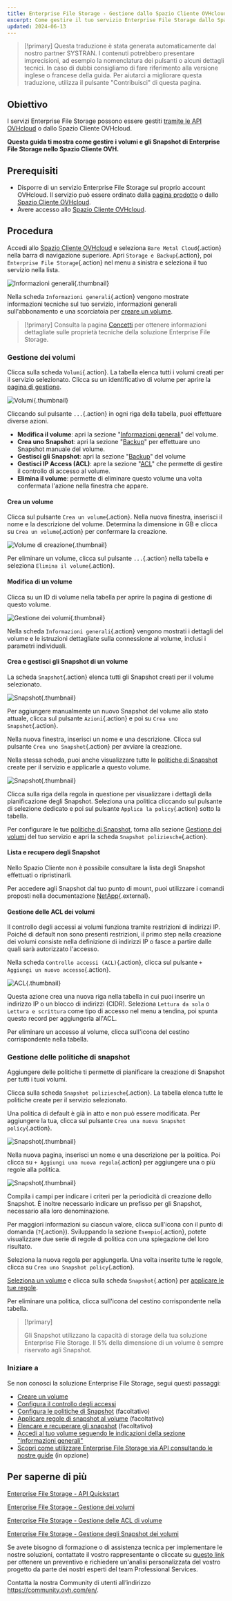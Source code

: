 ```yaml
---
title: Enterprise File Storage - Gestione dallo Spazio Cliente OVHcloud
excerpt: Come gestire il tuo servizio Enterprise File Storage dallo Spazio Cliente OVHcloud
updated: 2024-06-13
---
```


> [!primary]
> Questa traduzione è stata generata automaticamente dal nostro partner SYSTRAN. I contenuti potrebbero presentare imprecisioni, ad esempio la nomenclatura dei pulsanti o alcuni dettagli tecnici. In caso di dubbi consigliamo di fare riferimento alla versione inglese o francese della guida. Per aiutarci a migliorare questa traduzione, utilizza il pulsante "Contribuisci" di questa pagina.
>

## Obiettivo

I servizi Enterprise File Storage possono essere gestiti [tramite le API OVHcloud](/pages/storage_and_backup/file_storage/enterprise_file_storage/netapp_quick_start) o dallo Spazio Cliente OVHcloud.

**Questa guida ti mostra come gestire i volumi e gli Snapshot di Enterprise File Storage nello Spazio Cliente OVH.**

## Prerequisiti

- Disporre di un servizio Enterprise File Storage sul proprio account OVHcloud. Il servizio può essere ordinato dalla [pagina prodotto](https://www.ovhcloud.com/it/storage-solutions/enterprise-file-storage/) o dallo [Spazio Cliente OVHcloud](https://www.ovh.com/manager/#/dedicated/netapp/new).
- Avere accesso allo [Spazio Cliente OVHcloud](/links/manager).

## Procedura <a name="instructions"></a>

Accedi allo [Spazio Cliente OVHcloud](/links/manager) e seleziona `Bare Metal Cloud`{.action} nella barra di navigazione superiore. Apri `Storage e Backup`{.action}, poi `Enterprise File Storage`{.action} nel menu a sinistra e seleziona il tuo servizio nella lista.

![Informazioni generali](images/manage_enterprise01.png){.thumbnail}

Nella scheda `Informazioni generali`{.action} vengono mostrate informazioni tecniche sul tuo servizio, informazioni generali sull'abbonamento e una scorciatoia per [creare un volume](#create_volume).

> [!primary]
> Consulta la pagina [Concetti](/pages/storage_and_backup/file_storage/enterprise_file_storage/netapp_concepts) per ottenere informazioni dettagliate sulle proprietà tecniche della soluzione Enterprise File Storage.
>

### Gestione dei volumi <a name="manage_volume"></a>

Clicca sulla scheda `Volumi`{.action}. La tabella elenca tutti i volumi creati per il servizio selezionato. Clicca su un identificativo di volume per aprire la [pagina di gestione](#modify_volume). 

![Volumi](images/manage_enterprise02.png){.thumbnail}

Cliccando sul pulsante `...`{.action} in ogni riga della tabella, puoi effettuare diverse azioni.

- **Modifica il volume**: apri la sezione "[Informazioni generali](#modify_volume)" del volume.
- **Crea uno Snapshot**: apri la sezione "[Backup](#snapshots)" per effettuare uno Snapshot manuale del volume.
- **Gestisci gli Snapshot**: apri la sezione "[Backup](#snapshots)" del volume
- **Gestisci IP Access (ACL)**: apre la sezione "[ACL](#access_control)" che permette di gestire il controllo di accesso al volume.
- **Elimina il volume**: permette di eliminare questo volume una volta confermata l'azione nella finestra che appare.

#### Crea un volume <a name="create_volume"></a>

Clicca sul pulsante `Crea un volume`{.action}. Nella nuova finestra, inserisci il nome e la descrizione del volume. Determina la dimensione in GB e clicca su `Crea un volume`{.action} per confermare la creazione.

![Volume di creazione](images/manage_enterprise03.png){.thumbnail}

Per eliminare un volume, clicca sul pulsante `...`{.action} nella tabella e seleziona `Elimina il volume`{.action}.

#### Modifica di un volume <a name="modify_volume"></a>

Clicca su un ID di volume nella tabella per aprire la pagina di gestione di questo volume.

![Gestione dei volumi](images/manage_enterprise04.png){.thumbnail}

Nella scheda `Informazioni generali`{.action} vengono mostrati i dettagli del volume e le istruzioni dettagliate sulla connessione al volume, inclusi i parametri individuali.

#### Crea e gestisci gli Snapshot di un volume <a name="snapshots"></a>

La scheda `Snapshot`{.action} elenca tutti gli Snapshot creati per il volume selezionato.

![Snapshot](images/manage_enterprise05.png){.thumbnail}

Per aggiungere manualmente un nuovo Snapshot del volume allo stato attuale, clicca sul pulsante `Azioni`{.action} e poi su `Crea uno Snapshot`{.action}.

Nella nuova finestra, inserisci un nome e una descrizione. Clicca sul pulsante `Crea uno Snapshot`{.action} per avviare la creazione.

Nella stessa scheda, puoi anche visualizzare tutte le [politiche di Snapshot](#snapshot_policy) create per il servizio e applicarle a questo volume.

![Snapshot](images/manage_enterprise06.png){.thumbnail}

Clicca sulla riga della regola in questione per visualizzare i dettagli della pianificazione degli Snapshot. Seleziona una politica cliccando sul pulsante di selezione dedicato e poi sul pulsante `Applica la policy`{.action} sotto la tabella.

Per configurare le tue [politiche di Snapshot](#snapshot_policy), torna alla sezione [Gestione dei volumi](#instructions) del tuo servizio e apri la scheda `Snapshot poliziesche`{.action}.

#### Lista e recupero degli Snapshot <a name="access_snapshots"></a>

Nello Spazio Cliente non è possibile consultare la lista degli Snapshot effettuati o ripristinarli.

Per accedere agli Snapshot dal tuo punto di mount, puoi utilizzare i comandi proposti nella documentazione [NetApp](https://library.netapp.com/ecmdocs/ECMP1196991/html/GUID-36DC110C-C0FE-4313-BF53-1C12838F7BBD.html){.external}.

#### Gestione delle ACL dei volumi <a name="access_control"></a>

Il controllo degli accessi ai volumi funziona tramite restrizioni di indirizzi IP. Poiché di default non sono presenti restrizioni, il primo step nella creazione dei volumi consiste nella definizione di indirizzi IP o fasce a partire dalle quali sarà autorizzato l'accesso.

Nella scheda `Controllo accessi (ACL)`{.action}, clicca sul pulsante `+ Aggiungi un nuovo accesso`{.action}.

![ACL](images/manage_enterprise07.png){.thumbnail}

Questa azione crea una nuova riga nella tabella in cui puoi inserire un indirizzo IP o un blocco di indirizzi (CIDR). Seleziona `Lettura da sola` o `Lettura e scrittura` come tipo di accesso nel menu a tendina, poi spunta questo record per aggiungerla all'ACL.

Per eliminare un accesso al volume, clicca sull'icona del cestino corrispondente nella tabella.

### Gestione delle politiche di snapshot <a name="snapshot_policy"></a>

Aggiungere delle politiche ti permette di pianificare la creazione di Snapshot per tutti i tuoi volumi.

Clicca sulla scheda `Snapshot poliziesche`{.action}. La tabella elenca tutte le politiche create per il servizio selezionato.

Una politica di default è già in atto e non può essere modificata. Per aggiungere la tua, clicca sul pulsante `Crea una nuova Snapshot policy`{.action}.

![Snapshot](images/manage_enterprise08.png){.thumbnail}

Nella nuova pagina, inserisci un nome e una descrizione per la politica. Poi clicca su `+ Aggiungi una nuova regola`{.action} per aggiungere una o più regole alla politica.

![Snapshot](images/manage_enterprise09.png){.thumbnail}

Compila i campi per indicare i criteri per la periodicità di creazione dello Snapshot. È inoltre necessario indicare un prefisso per gli Snapshot, necessario alla loro denominazione.

Per maggiori informazioni su ciascun valore, clicca sull'icona con il punto di domanda (`?`{.action}). Sviluppando la sezione `Esempio`{.action}, potete visualizzare due serie di regole di politica con una spiegazione del loro risultato.

Seleziona la nuova regola per aggiungerla. Una volta inserite tutte le regole, clicca su `Crea uno Snapshot policy`{.action}.

[Seleziona un volume](#manage_volume) e clicca sulla scheda `Snapshot`{.action} per [applicare le tue regole](#snapshots).

Per eliminare una politica, clicca sull'icona del cestino corrispondente nella tabella.

> [!primary]
>
> Gli Snapshot utilizzano la capacità di storage della tua soluzione Enterprise File Storage. Il 5% della dimensione di un volume è sempre riservato agli Snapshot.
>

### Iniziare a <a name="firststeps"></a>

Se non conosci la soluzione Enterprise File Storage, segui questi passaggi:

- [Creare un volume](#create_volume)
- [Configura il controllo degli accessi](#access_control)
- [Configura le politiche di Snapshot](#snapshot_policy) (facoltativo)
- [Applicare regole di snapshot al volume](#snapshots) (facoltativo)
- [Elencare e recuperare gli snapshot](#access_snapshots) (facoltativo)
- [Accedi al tuo volume seguendo le indicazioni della sezione "Informazioni generali"](#modify_volume)
- [Scopri come utilizzare Enterprise File Storage via API consultando le nostre guide](#gofurther) (in opzione)

## Per saperne di più <a name="gofurther"></a>

[Enterprise File Storage - API Quickstart](/pages/storage_and_backup/file_storage/enterprise_file_storage/netapp_quick_start)

[Enterprise File Storage - Gestione dei volumi](/pages/storage_and_backup/file_storage/enterprise_file_storage/netapp_volumes)

[Enterprise File Storage - Gestione delle ACL di volume](/pages/storage_and_backup/file_storage/enterprise_file_storage/netapp_volume_acl)

[Enterprise File Storage - Gestione degli Snapshot dei volumi](/pages/storage_and_backup/file_storage/enterprise_file_storage/netapp_volume_snapshots)

Se avete bisogno di formazione o di assistenza tecnica per implementare le nostre soluzioni, contattate il vostro rappresentante o cliccate su [questo link](https://www.ovhcloud.com/it/professional-services/) per ottenere un preventivo e richiedere un'analisi personalizzata del vostro progetto da parte dei nostri esperti del team Professional Services.

Contatta la nostra Community di utenti all’indirizzo <https://community.ovh.com/en/>.
